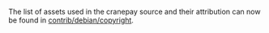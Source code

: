 The list of assets used in the cranepay source and their attribution can now be found in [contrib/debian/copyright](../contrib/debian/copyright).
